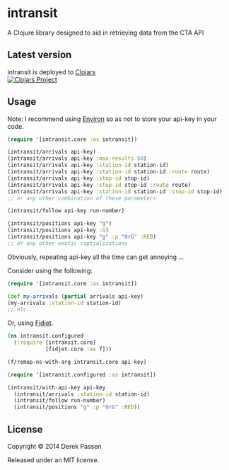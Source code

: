 # intransit

A Clojure library designed to aid in retrieving data from the CTA API

## Latest version
intransit is deployed to [Clojars](https://clojars.org)  
[![Clojars Project](http://clojars.org/intransit/latest-version.svg)](http://clojars.org/intransit)

## Usage
Note: I recommend using [Environ](https://github.com/weavejester/environ) so as not to store your api-key in your code.

```clojure
(require '[intransit.core :as intransit])

(intransit/arrivals api-key)
(intransit/arrivals api-key :max-results 50)
(intransit/arrivals api-key :station-id station-id)
(intransit/arrivals api-key :station-id station-id :route route)
(intransit/arrivals api-key :stop-id stop-id)
(intransit/arrivals api-key :stop-id stop-id :route route)
(intransit/arrivals api-key :station-id station-id :stop-id stop-id)
;; or any other combination of these parameters

(intransit/follow api-key run-number)

(intransit/positions api-key "g")
(intransit/positions api-key :G)
(intransit/positions api-key "g" :p "OrG" :RED)
;; or any other exotic captializations
```

Obviously, repeating api-key all the time can get annoying ...

Consider using the following:

```clojure
(require '[intransit.core :as intransit])

(def my-arrivals (partial arrivals api-key)
(my-arrivals :station-id station-id)
;; etc.
```

Or, using [Fidjet](https://github.com/aredington/fidjet).
```clojure
(ns intransit.configured
  (:require [intransit.core]
            [fidjet.core :as f]))

(f/remap-ns-with-arg intransit.core api-key)
```

```clojure
(require '[intransit.configured :as intransit])

(intransit/with-api-key api-key
  (intransit/arrivals :station-id station-id)
  (intransit/follow run-number)
  (intransit/positions "g" :p "OrG" :RED))
```

## License

Copyright © 2014 Derek Passen

Released under an MIT license.
